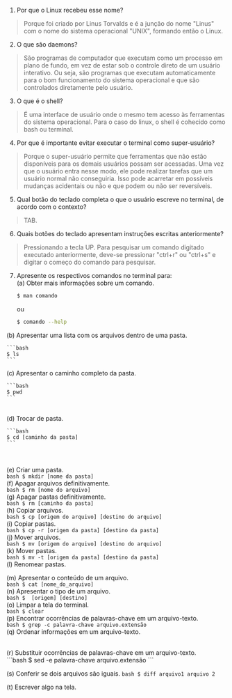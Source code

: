 1. Por que o Linux recebeu esse nome?

  >Porque foi criado por Linus Torvalds e é a junção do nome "Linus" com o nome do sistema operacional "UNIX", formando então o Linux. 

2. O que são daemons?
  
  >São programas de computador que executam como um processo em plano de fundo, em vez de estar sob o controle direto de um usuário interativo. Ou seja, são programas que executam automaticamente para o bom funcionamento do sistema operacional e que são controlados diretamente pelo usuário.

3. O que é o shell?

  >É uma interface de usuário onde o mesmo tem acesso às ferramentas do sistema operacional. Para o caso do linux, o shell é cohecido como bash ou terminal. 

4. Por que é importante evitar executar o terminal como super-usuário?
  
  >Porque o super-usuário permite que ferramentas que não estão disponíveis para os demais usuários possam ser acessadas. Uma vez que o usuário entra nesse modo, ele pode realizar tarefas que um usuário normal não conseguiria. Isso pode acarretar em possíveis mudanças acidentais ou não e que podem ou não ser reversíveis. 

5. Qual botão do teclado completa o que o usuário escreve no terminal, de acordo com o contexto?

  >TAB.

6. Quais botões do teclado apresentam instruções escritas anteriormente?

  >Pressionando a tecla UP. Para pesquisar um comando digitado executado anteriormente, deve-se pressionar "ctrl+r" ou "ctrl+s" e digitar o começo do comando para pesquisar.

7. Apresente os respectivos comandos no terminal para: <br/>
  (a) Obter mais informações sobre um comando.
    ```bash
    $ man comando
    ```
    ou 
    ```bash
    $ comando --help
    ```
  (b) Apresentar uma lista com os arquivos dentro de uma pasta.<br/>
  
    ```bash
    $ ls
    ```
    
  (c) Apresentar o caminho completo da pasta.<br/>
  
    ```bash
    $ pwd
    ``` 
   <br/>
  (d) Trocar de pasta.<br/>
  
    ```bash
    $ cd [caminho da pasta]
    ```
   <br/>
    
  (e) Criar uma pasta.<br/>
    ```bash
    $ mkdir [nome da pasta]
    ```
   <br/>
  (f) Apagar arquivos definitivamente.<br/>
    ```bash
    $ rm [nome do arquivo]
    ```<br/>
  (g) Apagar pastas definitivamente.<br/>
    ```bash
    $ rm [caminho da pasta]
    ```
    <br/>
  (h) Copiar arquivos.<br/>
    ```bash
    $ cp [origem do arquivo] [destino do arquivo]
    ```
    <br/>
  (i) Copiar pastas.<br/>
    ```bash
    $ cp -r [origem da pasta] [destino da pasta]
    ```
    <br/>
  (j) Mover arquivos.<br/>
    ```bash
    $ mv [origem do arquivo] [destino do arquivo]
    ```
    <br/>
  (k) Mover pastas.<br/>
    ```bash
    $ mv -t [origem da pasta] [destino da pasta]
    ```
    <br/>
  (l) Renomear pastas.<br/>


  (m) Apresentar o conteúdo de um arquivo.<br/>
    ```bash
    $ cat [nome_do_arquivo]
    ```
    <br/>
  (n) Apresentar o tipo de um arquivo.<br/>
    ```bash
    $  [origem] [destino]
    ```
    <br/>
  (o) Limpar a tela do terminal.<br/>
    ```bash
    $ clear
    ```
    <br/>
  (p) Encontrar ocorrências de palavras-chave em um arquivo-texto.<br/>
    ```bash
    $ grep -c palavra-chave arquivo.extensão
    ``` 
    <br/>
  (q) Ordenar informações em um arquivo-texto.<br/>

<br/>
  (r) Substituir ocorrências de palavras-chave em um arquivo-texto.<br/>
	```bash
	$ sed -e palavra-chave arquivo.extensão
	```
	<br/>
	
  (s) Conferir se dois arquivos são iguais.
	```bash
	$ diff arquivo1 arquivo 2
    	```
	<br/>

  (t) Escrever algo na tela.
  <br/>
  <br/>


